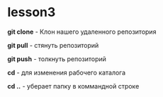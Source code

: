 # lesson3

**git clone** - Клон нашего удаленного репозитория

**git pull** - стянуть репозиторий

**git push** - толкнуть репозиторий

**cd** - для изменения рабочего каталога

**cd ..** - уберает папку в коммандной строке